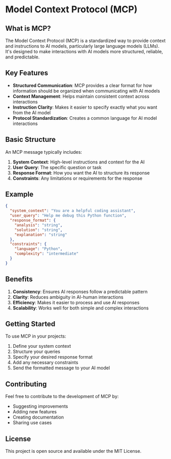# Model Context Protocol (MCP)

## What is MCP?

The Model Context Protocol (MCP) is a standardized way to provide context and instructions to AI models, particularly large language models (LLMs). It's designed to make interactions with AI models more structured, reliable, and predictable.

## Key Features

- **Structured Communication**: MCP provides a clear format for how information should be organized when communicating with AI models
- **Context Management**: Helps maintain consistent context across interactions
- **Instruction Clarity**: Makes it easier to specify exactly what you want from the AI model
- **Protocol Standardization**: Creates a common language for AI model interactions

## Basic Structure

An MCP message typically includes:

1. **System Context**: High-level instructions and context for the AI
2. **User Query**: The specific question or task
3. **Response Format**: How you want the AI to structure its response
4. **Constraints**: Any limitations or requirements for the response

## Example

```json
{
  "system_context": "You are a helpful coding assistant",
  "user_query": "Help me debug this Python function",
  "response_format": {
    "analysis": "string",
    "solution": "string",
    "explanation": "string"
  },
  "constraints": {
    "language": "Python",
    "complexity": "intermediate"
  }
}
```

## Benefits

1. **Consistency**: Ensures AI responses follow a predictable pattern
2. **Clarity**: Reduces ambiguity in AI-human interactions
3. **Efficiency**: Makes it easier to process and use AI responses
4. **Scalability**: Works well for both simple and complex interactions

## Getting Started

To use MCP in your projects:

1. Define your system context
2. Structure your queries
3. Specify your desired response format
4. Add any necessary constraints
5. Send the formatted message to your AI model

## Contributing

Feel free to contribute to the development of MCP by:
- Suggesting improvements
- Adding new features
- Creating documentation
- Sharing use cases

## License

This project is open source and available under the MIT License. 